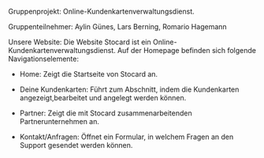 Gruppenprojekt: Online-Kundenkartenverwaltungsdienst.

Gruppenteilnehmer: Aylin Günes, Lars Berning, Romario Hagemann

Unsere Website: 
Die Website Stocard ist ein Online-Kundenkartenverwaltungsdienst. 
Auf der Homepage befinden sich folgende Navigationselemente:

- Home: Zeigt die Startseite von Stocard an.

- Deine Kundenkarten: Führt zum Abschnitt, indem die Kundenkarten angezeigt,bearbeitet und angelegt werden können.

- Partner: Zeigt die mit Stocard zusammenarbeitenden Partnerunternehmen an.

- Kontakt/Anfragen: Öffnet ein Formular, in welchem Fragen an den Support gesendet werden können.

